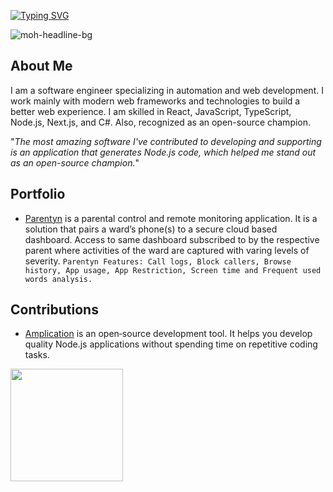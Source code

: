 [![Typing SVG](https://readme-typing-svg.herokuapp.com?color=F7B522&vCenter=true&height=50&lines=Hey!+Githuber+%F0%9F%91%8B;I'm+Mohammed+Agboola+%F0%9F%98%8E;A+Pragmatic+Frontend+Engineer+%F0%9F%A4%A9)](https://git.io/typing-svg)

![moh-headline-bg](https://user-images.githubusercontent.com/20028628/192128578-3edac2d3-a300-45c4-9da9-3ada5a86f2de.png)

## About Me

I am a software engineer specializing in automation and web development. I work mainly with modern web frameworks and technologies to build a better web experience. I am skilled in React, JavaScript, TypeScript, Node.js, Next.js, and C#. Also, recognized as an open-source champion.

"*The most amazing software I've contributed to developing and supporting is an application that generates Node.js code, which helped me stand out as an open-source champion.*"

## Portfolio
- [Parentyn](https://parentyn.com/) is a parental control and remote monitoring application. It is a solution that pairs a ward’s phone(s) to a secure cloud based dashboard. Access to same dashboard subscribed to by the respective parent where activities of the ward are captured with varing levels of severity. `Parentyn Features: Call logs, Block callers, Browse history, App usage, App Restriction, Screen time and Frequent used words analysis.`

## Contributions
- [Amplication](https://github.com/amplication/amplication) is an open‑source development tool. It helps you develop quality Node.js applications without spending time on repetitive coding tasks.

<img height="180em" src="https://github-readme-stats.vercel.app/api/top-langs/?username=molaycule&layout=compact&theme=cobalt&hide_border=true" />
